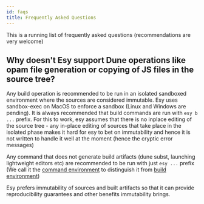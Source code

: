 ```yaml
---
id: faqs
title: Frequently Asked Questions
---
```


This is a running list of frequently asked questions (recommendations are very welcome)

## Why doesn't Esy support Dune operations like opam file generation or copying of JS files in the source tree?

Any build operation is recommended to be run in an isolated sandboxed environment where the sources are considered
immutable. Esy uses sandbox-exec on MacOS to enforce a sandbox (Linux and Windows are pending). It is always recommended 
that build commands are run with `esy b ...` prefix. For this to work, esy assumes that there is no inplace editing of the 
source tree - any in-place editing of sources that take place in the isolated phase makes it hard for esy to bet on immutability
and hence it is not written to handle it well at the moment (hence the cryptic error messages)

Any command that does not generate build artifacts (dune subst, launching lightweight editors etc) are recommended to be run with 
just `esy ...` prefix (We call it the [command environment](https://esy.sh/docs/en/environment.html#command-environment) to distinguish it from [build environment](https://esy.sh/docs/en/environment.html#build-environment))

Esy prefers immutability of sources and built artifacts so that it can provide reproducibility guarantees and other benefits immutability brings.
